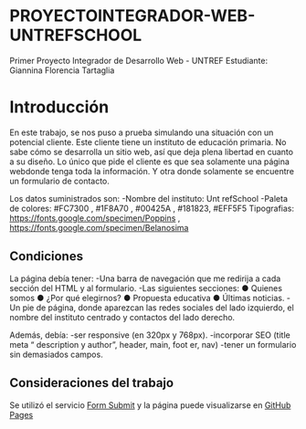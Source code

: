 # PROYECTOINTEGRADOR-WEB-UNTREFSCHOOL

Primer Proyecto Integrador de Desarrollo Web - UNTREF
Estudiante: Giannina Florencia Tartaglia

# Introducción

En este trabajo, se nos puso a prueba simulando una situación con un potencial cliente.
Este cliente tiene un instituto de educación primaria.
No sabe cómo se desarrolla un sitio web, así que deja plena libertad en cuanto a su diseño.
Lo único que pide el cliente es que sea solamente una página webdonde tenga toda la información. Y otra donde solamente se encuentre un formulario de contacto.

Los datos suministrados son:
-Nombre del instituto: Unt refSchool
-Paleta de colores: #FC7300 , #1F8A70 , #00425A , #181823, #EFF5F5
Tipografias:
https://fonts.google.com/specimen/Poppins ,
https://fonts.google.com/specimen/Belanosima

## Condiciones

La página debía tener:
-Una barra de navegación que me redirija a cada sección del HTML y al formulario.
-Las siguientes secciones:
● Quienes somos
● ¿Por qué elegirnos?
● Propuesta educativa
● Últimas noticias.
-Un pie de página, donde aparezcan las redes sociales del lado izquierdo, el nombre del instituto centrado y contactos del lado derecho.

Además, debía:
-ser responsive (en 320px y 768px).
-incorporar SEO (title meta “ description y author”, header, main, foot er, nav)
-tener un formulario sin demasiados campos.

## Consideraciones del trabajo

Se utilizó el servicio [Form Submit](https://formsubmit.co) y la página puede visualizarse en [GitHub Pages](https://elithne.github.io/PROYECTOINTEGRADOR-WEB-UNTREFSCHOOL/index.html)
